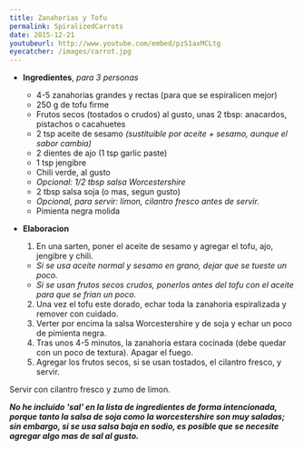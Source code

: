 ```yaml
---
title: Zanahorias y Tofu
permalink: SpiralizedCarrots
date: 2015-12-21
youtubeurl: http://www.youtube.com/embed/pzS1axMCLtg
eyecatcher: /images/carrot.jpg
---
```



* **Ingredientes**, _para 3 personas_
  * 4-5 zanahorias grandes y rectas (para que se espiralicen mejor)
  * 250 g de tofu firme
  * Frutos secos (tostados o crudos) al gusto, unas 2 tbsp: anacardos, pistachos o cacahuetes
  * 2 tsp aceite de sesamo _(sustituible por aceite + sesamo, aunque el sabor cambia)_
  * 2 dientes de ajo (1 tsp garlic paste)
  * 1 tsp jengibre
  * Chili verde, al gusto
  * _Opcional: 1/2 tbsp salsa Worcestershire_
  * 2 tbsp salsa soja (o mas, segun gusto)
  * _Opcional, para servir: limon, cilantro fresco antes de servir._
  * Pimienta negra molida

* **Elaboracion**
  1. En una sarten, poner el aceite de sesamo y agregar el tofu, ajo, jengibre y chili.
  * _Si se usa aceite normal y sesamo en grano, dejar que se tueste un poco._
  * _Si se usan frutos secos crudos, ponerlos antes del tofu con el aceite para que se frian un poco._
  2. Una vez el tofu este dorado, echar toda la zanahoria espiralizada y remover con cuidado. 
  3. Verter por encima la salsa Worcestershire y de soja y echar un poco de pimienta negra. 
  4. Tras unos 4-5 minutos, la zanahoria estara cocinada (debe quedar con un poco de textura). Apagar el fuego. 
  5. Agregar los frutos secos, si se usan tostados, el cilantro fresco, y servir.

Servir con cilantro fresco y zumo de limon. 

**_No he incluido 'sal' en la lista de ingredientes de forma intencionada, porque tanto la salsa de soja como la worcestershire son muy saladas; sin embargo, si se usa salsa baja en sodio, es posible que se necesite agregar algo mas de sal al gusto._**


